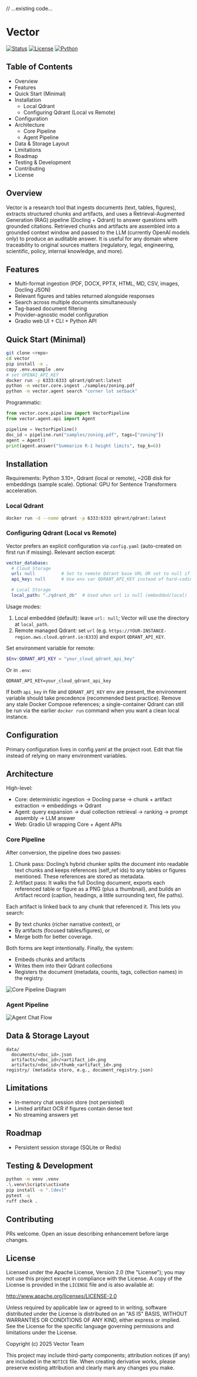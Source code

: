 // ...existing code...
# Vector

[![Status](https://img.shields.io/badge/status-alpha-orange)](#) [![License](https://img.shields.io/badge/License-Apache_2.0-blue.svg)](LICENSE) [![Python](https://img.shields.io/badge/python-3.10%2B-blue)](#)

## Table of Contents
- Overview
- Features
- Quick Start (Minimal)
- Installation
  - Local Qdrant
  - Configuring Qdrant (Local vs Remote)
- Configuration
- Architecture
  - Core Pipeline
  - Agent Pipeline
- Data & Storage Layout
- Limitations
- Roadmap
- Testing & Development
- Contributing
- License

## Overview
Vector is a research tool that ingests documents (text, tables, figures), extracts structured chunks and artifacts, and uses a Retrieval-Augmented Generation (RAG) pipeline (Docling + Qdrant) to answer questions with grounded citations. Retrieved chunks and artifacts are assembled into a grounded context window and passed to the LLM (currently OpenAI models only) to produce an auditable answer. It is useful for any domain where traceability to original sources matters (regulatory, legal, engineering, scientific, policy, internal knowledge, and more).

## Features
- Multi-format ingestion (PDF, DOCX, PPTX, HTML, MD, CSV, images, Docling JSON)
- Relevant figures and tables returned alongside responses
- Search across multiple documents simultaneously
- Tag-based document filtering
- Provider-agnostic model configuration
- Gradio web UI + CLI + Python API

## Quick Start (Minimal)
```bash
git clone <repo>
cd vector
pip install -e .
copy .env.example .env
# set OPENAI_API_KEY
docker run -p 6333:6333 qdrant/qdrant:latest
python -m vector.core.ingest ./samples/zoning.pdf
python -m vector.agent search "corner lot setback"
```

Programmatic:
```python
from vector.core.pipeline import VectorPipeline
from vector.agent.api import Agent

pipeline = VectorPipeline()
doc_id = pipeline.run("samples/zoning.pdf", tags=["zoning"])
agent = Agent()
print(agent.answer("Summarize R-1 height limits", top_k=6))
```

## Installation
Requirements: Python 3.10+, Qdrant (local or remote), ~2GB disk for embeddings (sample scale).
Optional: GPU for Sentence Transformers acceleration.

### Local Qdrant
```bash
docker run -d --name qdrant -p 6333:6333 qdrant/qdrant:latest
```

### Configuring Qdrant (Local vs Remote)

Vector prefers an explicit configuration via `config.yaml` (auto-created on first run if missing). Relevant section excerpt:

```yaml
vector_database:
  # Cloud Storage
  url: null          # Set to remote Qdrant base URL OR set to null if using local
  api_key: null      # Use env var QDRANT_API_KEY instead of hard-coding

  # Local Storage
  local_path: "./qdrant_db"  # Used when url is null (embedded/local)
```

Usage modes:
1. Local embedded (default): leave `url: null`; Vector will use the directory at `local_path`.
2. Remote managed Qdrant: set `url` (e.g. `https://YOUR-INSTANCE-region.aws.cloud.qdrant.io:6333`) and export `QDRANT_API_KEY`.

Set environment variable for remote:
```powershell
$Env:QDRANT_API_KEY = "your_cloud_qdrant_api_key"
```

Or in `.env`:
```
QDRANT_API_KEY=your_cloud_qdrant_api_key
```

If both `api_key` in file and `QDRANT_API_KEY` env are present, the environment variable should take precedence (recommended best practice). Remove any stale Docker Compose references; a single-container Qdrant can still be run via the earlier `docker run` command when you want a clean local instance.

## Configuration
Primary configuration lives in config.yaml at the project root. Edit that file instead of relying on many environment variables.

## Architecture
High-level:
- Core: deterministic ingestion → Docling parse → chunk + artifact extraction → embeddings → Qdrant
- Agent: query expansion → dual collection retrieval → ranking → prompt assembly → LLM answer
- Web: Gradio UI wrapping Core + Agent APIs

### Core Pipeline
After conversion, the pipeline does two passes:

1. Chunk pass: Docling’s hybrid chunker splits the document into readable text chunks and keeps references (self_ref ids) to any tables or figures mentioned. These references are stored as metadata.
2. Artifact pass: It walks the full Docling document, exports each referenced table or figure as a PNG (plus a thumbnail), and builds an Artifact record (caption, headings, a little surrounding text, file paths). 

Each artifact is linked back to any chunk that referenced it. This lets you search:
- By text chunks (richer narrative context), or
- By artifacts (focused tables/figures), or
- Merge both for better coverage.

Both forms are kept intentionally. Finally, the system:
- Embeds chunks and artifacts
- Writes them into their Qdrant collections
- Registers the document (metadata, counts, tags, collection names) in the registry.
  
![Core Pipeline Diagram](./core-pipeline.png "Core pipeline: conversion → chunking → artifact extraction → embedding → storage")
### Agent Pipeline


![Agent Chat Flow](./agent-pipeline.png "Agent flow: user message → query expansion → retrieval → ranking → answer")

## Data & Storage Layout
```
data/
  documents/<doc_id>.json
  artifacts/<doc_id>/<artifact_id>.png
  artifacts/<doc_id>/thumb_<artifact_id>.png
registry/ (metadata store, e.g., document_registry.json)
```

## Limitations
- In-memory chat session store (not persisted)
- Limited artifact OCR if figures contain dense text
- No streaming answers yet

## Roadmap
- Persistent session storage (SQLite or Redis)


## Testing & Development
```bash
python -m venv .venv
.\.venv\Scripts\activate
pip install -e ".[dev]"
pytest -q
ruff check .
```

## Contributing
PRs welcome. Open an issue describing enhancement before large changes.

## License

Licensed under the Apache License, Version 2.0 (the "License"); you may not use this project except in compliance with the License. A copy of the License is provided in the `LICENSE` file and is also available at:

http://www.apache.org/licenses/LICENSE-2.0

Unless required by applicable law or agreed to in writing, software distributed under the License is distributed on an "AS IS" BASIS, WITHOUT WARRANTIES OR CONDITIONS OF ANY KIND, either express or implied. See the License for the specific language governing permissions and limitations under the License.

Copyright (c) 2025 Vector Team

This project may include third-party components; attribution notices (if any) are included in the `NOTICE` file. When creating derivative works, please preserve existing attribution and clearly mark any changes you make.


